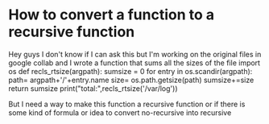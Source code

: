 
# How to convert a function to a recursive function

Hey guys I don't know if I can ask this but I'm working on the original files in google collab and I wrote a function that  sums all the sizes of the file
import os
def recls_rtsize(argpath):
  sumsize = 0
  for entry in os.scandir(argpath):
    path= argpath+'/'+entry.name
    size= os.path.getsize(path)
    sumsize+=size
  return sumsize
print("total:",recls_rtsize('/var/log'))

But I need a way to make this function a recursive function or if there is some kind of formula or idea to convert no-recursive into recursive

        